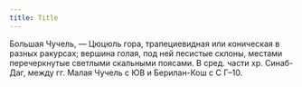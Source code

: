 ```yaml
---
title: Title
---
```


Большая Чучель, — Цюцюль гора, трапециевидная или коническая в разных ракурсах;
вершина голая, под ней лесистые склоны, местами перечеркнутые светлыми скальными
поясами. В сред. части хр. Синаб-Даг, между гг. Малая Чучель с ЮВ и Берилан-Кош
с С Г–10.
